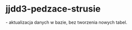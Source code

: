 # jjdd3-pedzace-strusie

 <property name="hibernate.hbm2ddl.auto" value="validate"/> - aktualizacja danych w bazie, bez tworzenia nowych tabel. 